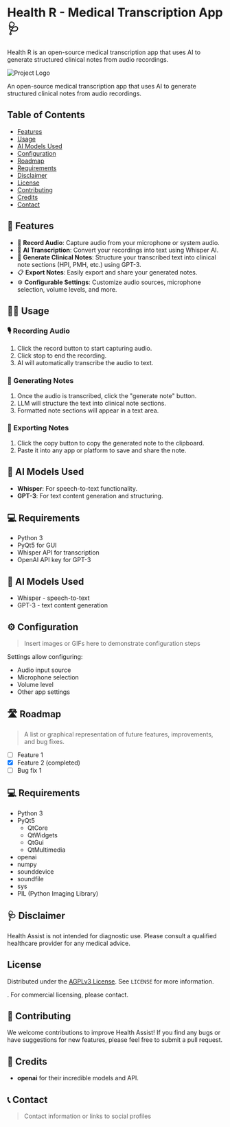 
# Health R - Medical Transcription App 🩺

Health R is an open-source medical transcription app that uses AI to generate structured clinical notes from audio recordings.

![Project Logo](link_to_logo_image)

An open-source medical transcription app that uses AI to generate structured clinical notes from audio recordings.

## Table of Contents
- [Features](#features)
- [Usage](#usage)
- [AI Models Used](#ai-models-used)
- [Configuration](#configuration)
- [Roadmap](#roadmap)
- [Requirements](#requirements)
- [Disclaimer](#disclaimer)
- [License](#license)
- [Contributing](#contributing)
- [Credits](#credits)
- [Contact](#contact)

## 💊 Features
- 🎤 **Record Audio**: Capture audio from your microphone or system audio.
- 🤖 **AI Transcription**: Convert your recordings into text using Whisper AI.
- 📄 **Generate Clinical Notes**: Structure your transcribed text into clinical note sections (HPI, PMH, etc.) using GPT-3.
- 📋 **Export Notes**: Easily export and share your generated notes.
- ⚙️ **Configurable Settings**: Customize audio sources, microphone selection, volume levels, and more.

## 👩‍⚕️ Usage
### 🎙 Recording Audio
1. Click the record button to start capturing audio.
2. Click stop to end the recording.
3. AI will automatically transcribe the audio to text.

### 📝 Generating Notes
1. Once the audio is transcribed, click the "generate note" button.
2. LLM will structure the text into clinical note sections.
3. Formatted note sections will appear in a text area.

### 📎 Exporting Notes
1. Click the copy button to copy the generated note to the clipboard.
2. Paste it into any app or platform to save and share the note.

## 🤖 AI Models Used
- **Whisper**: For speech-to-text functionality.
- **GPT-3**: For text content generation and structuring.

## 💻 Requirements
- Python 3
- PyQt5 for GUI
- Whisper API for transcription
- OpenAI API key for GPT-3


## 🤖 AI Models Used
- Whisper - speech-to-text
- GPT-3 - text content generation

## ⚙️ Configuration
> Insert images or GIFs here to demonstrate configuration steps

Settings allow configuring:
- Audio input source
- Microphone selection
- Volume level
- Other app settings

## 🛣️ Roadmap
> A list or graphical representation of future features, improvements, and bug fixes.

- [ ] Feature 1
- [x] Feature 2 (completed)
- [ ] Bug fix 1

## 💻 Requirements
- Python 3
- PyQt5
  - QtCore
  - QtWidgets
  - QtGui
  - QtMultimedia
- openai
- numpy
- sounddevice
- soundfile
- sys
- PIL (Python Imaging Library)

## 🩺 Disclaimer
Health Assist is not intended for diagnostic use. Please consult a qualified healthcare provider for any medical advice.

<!-- LICENSE -->

## License

Distributed under the [AGPLv3 License](https://www.gnu.org/licenses/agpl-3.0.en.html). See `LICENSE` for more information.

. For commercial licensing, please contact.


## 🙌 Contributing

We welcome contributions to improve Health Assist! If you find any bugs or have suggestions for new features, please feel free to submit a pull request.

## 🌟 Credits
- **openai** for their incredible models and API.

## 📞 Contact
> Contact information or links to social profiles




